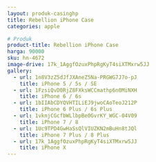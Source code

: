 ```yaml
---
layout: produk-casinghp
title: Rebellion iPhone Case
categories: apple

# Produk
product-title: Rebellion iPhone Case
harga: 90000
sku: hn-4672
image-drive: 17k_1AggfOzuxPhpRgKyT4siXTMxrw5JJ
gallery:
  - url: 1n8V3zZ5dJfJXAneZ5Na-PRGWG7J7o-pJ
    title: iPhone 5 / 5s / SE
  - url: 1FzsiQvD0RjZ8FXksWCCmathp6n0MiNXH
    title: iPhone 6 / 6s
  - url: 1bIIAbCDYQVHTILiEJ9jwoCAoTeoJ212P
    title: iPhone 6 Plus / 6s Plus
  - url: 1vknjCGcfbWLlbpBe0GvrKY_WGC-04V09
    title: iPhone 7 / 8
  - url: 1Uc9TPD4GwHaSsQlVIUZKN2mBuHn8tJQl
    title: iPhone 7 Plus / 8 Plus
  - url: 17k_1AggfOzuxPhpRgKyT4siXTMxrw5JJ
    title: iPhone X
---
```

